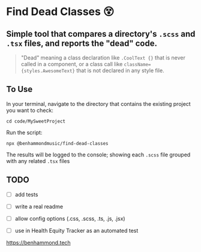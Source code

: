 # Find Dead Classes 😵

## Simple tool that compares a directory's `.scss` and `.tsx` files, and reports the "dead" code.

> "Dead" meaning a class declaration like `.CoolText {}` that is never called in a component, or a class call like `className={styles.AwesomeText}` that is not declared in any style file.

## To Use

In your terminal, navigate to the directory that contains the existing project you want to check:

`cd code/MySweetProject`

Run the script:

`npx @benhammondmusic/find-dead-classes`


The results will be logged to the console; showing each `.scss` file grouped with any related `.tsx` files

## TODO
- [ ] add tests
- [ ] write a real readme
- [ ] allow config options (.css, .scss, .ts, .js, .jsx)
- [ ] use in Health Equity Tracker as an automated test


https://benhammond.tech
